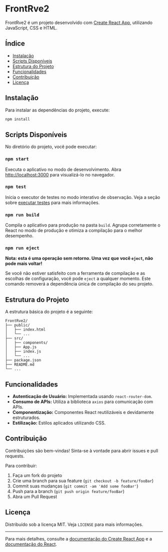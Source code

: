 

# FrontRve2

FrontRve2 é um projeto desenvolvido com [Create React App](https://github.com/facebook/create-react-app), utilizando JavaScript, CSS e HTML.

## Índice

- [Instalação](#instalação)
- [Scripts Disponíveis](#scripts-disponíveis)
- [Estrutura do Projeto](#estrutura-do-projeto)
- [Funcionalidades](#funcionalidades)
- [Contribuição](#contribuição)
- [Licença](#licença)

## Instalação

Para instalar as dependências do projeto, execute:

```bash
npm install
```

## Scripts Disponíveis

No diretório do projeto, você pode executar:

### `npm start`

Executa o aplicativo no modo de desenvolvimento.
Abra [http://localhost:3000](http://localhost:3000) para visualizá-lo no navegador.

### `npm test`

Inicia o executor de testes no modo interativo de observação.
Veja a seção sobre [executar testes](https://facebook.github.io/create-react-app/docs/running-tests) para mais informações.

### `npm run build`

Compila o aplicativo para produção na pasta `build`.
Agrupa corretamente o React no modo de produção e otimiza a compilação para o melhor desempenho.

### `npm run eject`

**Nota: esta é uma operação sem retorno. Uma vez que você `eject`, não pode mais voltar!**

Se você não estiver satisfeito com a ferramenta de compilação e as escolhas de configuração, você pode `eject` a qualquer momento. Este comando removerá a dependência única de compilação do seu projeto.

## Estrutura do Projeto

A estrutura básica do projeto é a seguinte:

```
FrontRve2/
├── public/
│   ├── index.html
│   └── ...
├── src/
│   ├── components/
│   ├── App.js
│   ├── index.js
│   └── ...
├── package.json
├── README.md
└── ...
```

## Funcionalidades

- **Autenticação de Usuário:** Implementada usando `react-router-dom`.
- **Consumo de APIs:** Utiliza a biblioteca `axios` para comunicação com APIs.
- **Componentização:** Componentes React reutilizáveis e devidamente estruturados.
- **Estilização:** Estilos aplicados utilizando CSS.

## Contribuição

Contribuições são bem-vindas! Sinta-se à vontade para abrir issues e pull requests.

Para contribuir:

1. Faça um fork do projeto
2. Crie uma branch para sua feature (`git checkout -b feature/fooBar`)
3. Commit suas mudanças (`git commit -am 'Add some fooBar'`)
4. Push para a branch (`git push origin feature/fooBar`)
5. Abra um Pull Request

## Licença

Distribuído sob a licença MIT. Veja `LICENSE` para mais informações.

---

Para mais detalhes, consulte a [documentação do Create React App](https://facebook.github.io/create-react-app/docs/getting-started) e a [documentação do React](https://reactjs.org/).
